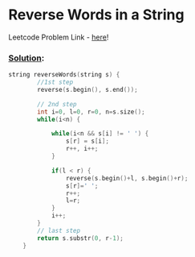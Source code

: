 # Reverse Words in a String

Leetcode Problem Link - [here](https://leetcode.com/problems/reverse-words-in-a-string/description/?envType=study-plan-v2&envId=leetcode-75)!

### [Solution](/Array%20and%20Strings/151.%20Reverse%20Words%20in%20a%20String/151.%20Reverse%20Words%20in%20a%20String.cpp):

```cpp
string reverseWords(string s) {
        //1st step
        reverse(s.begin(), s.end());

        // 2nd step
        int i=0, l=0, r=0, n=s.size();
        while(i<n) {

            while(i<n && s[i] != ' ') {
                s[r] = s[i];
                r++, i++;
            }

            if(l < r) {
                reverse(s.begin()+l, s.begin()+r);
                s[r]=' ';
                r++;
                l=r;
            }
            i++;
        }
        // last step
        return s.substr(0, r-1);
    }
```